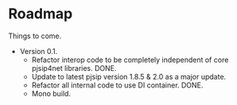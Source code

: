 # Roadmap #

Things to come.
  * Version 0.1.
    * Refactor interop code to be completely independent of core pjsip4net libraries. DONE.
    * Update to latest pjsip version 1.8.5 & 2.0 as a major update.
    * Refactor all internal code to use DI container. DONE.
    * Mono build.